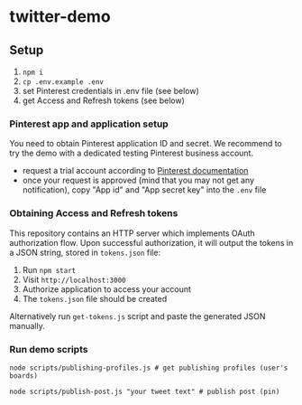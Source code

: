 # twitter-demo

## Setup

1. `npm i`
2. `cp .env.example .env`
3. set Pinterest credentials in .env file (see below)
4. get Access and Refresh tokens (see below)

### Pinterest app and application setup

You need to obtain Pinterest application ID and secret. We recommend to try the demo with a dedicated testing Pinterest business account.

- request a trial account according to [Pinterest documentation](https://developers.pinterest.com/docs/api/v5/#section/Requesting-Trial-Access)
- once your request is approved (mind that you may not get any notification), copy "App id" and "App secret key" into the `.env` file

### Obtaining Access and Refresh tokens

This repository contains an HTTP server which implements OAuth authorization flow. Upon successful authorization, it will output the tokens in a JSON string, stored in `tokens.json` file:

1. Run `npm start`
2. Visit `http://localhost:3000`
3. Authorize application to access your account
4. The `tokens.json` file should be created

Alternatively run `get-tokens.js` script and paste the generated JSON manually.

### Run demo scripts

```shell
node scripts/publishing-profiles.js # get publishing profiles (user's boards)

node scripts/publish-post.js "your tweet text" # publish post (pin)
```
